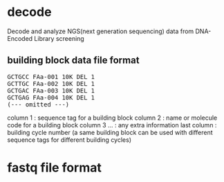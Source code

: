 # decode
Decode and analyze NGS(next generation sequencing) data from DNA-Encoded Library screening 

## building block data file format
<pre>
GCTGCC FAa-001 10K DEL 1
GCTTGC FAa-002 10K DEL 1
GCTGAC FAa-003 10K DEL 1
GCTGAG FAa-004 10K DEL 1
(--- omitted ---)
</pre>

column 1 : sequence tag for a building block
column 2 : name or molecule code for a building block
column 3 ... : any extra information
last column : building cycle number (a same building block can be used with different sequence tags for different building cycles)

# fastq file format

